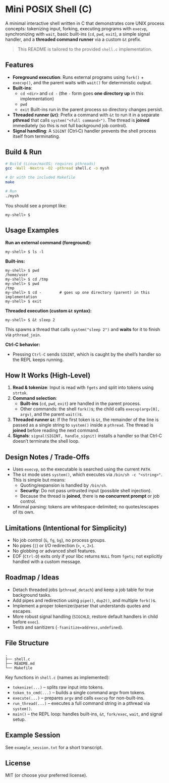 # Mini POSIX Shell (C)

A minimal interactive shell written in C that demonstrates core UNIX process concepts: tokenizing input, forking, executing programs with `execvp`, synchronizing with `wait`, basic built-ins (`cd`, `pwd`, `exit`), a simple signal handler, and a **threaded command runner** via a custom `&t` prefix.

> This README is tailored to the provided `shell.c` implementation.

## Features

- **Foreground execution**: Runs external programs using `fork()` + `execvp()`, and the parent waits with `wait()` for deterministic output.
- **Built-ins**:
  - `cd <dir>` and `cd -` (the `-` form goes **one directory up** in this implementation)
  - `pwd`
  - `exit`
  Built-ins run in the parent process so directory changes persist.
- **Threaded runner (`&t`)**: Prefix a command with `&t` to run it in a separate **pthread** that calls `system("<full command>")`. The thread is **joined** immediately (so this is not full background job control).
- **Signal handling**: A `SIGINT` (Ctrl‑C) handler prevents the shell process itself from terminating.

## Build & Run

```bash
# Build (Linux/macOS; requires pthreads)
gcc -Wall -Wextra -O2 -pthread shell.c -o mysh

# Or with the included Makefile
make

# Run
./mysh
```

You should see a prompt like:

```
my-shell> $
```

## Usage Examples

**Run an external command (foreground):**
```
my-shell> $ ls -l
```

**Built-ins:**
```
my-shell> $ pwd
/home/user
my-shell> $ cd /tmp
my-shell> $ pwd
/tmp
my-shell> $ cd -        # goes up one directory (parent) in this implementation
my-shell> $ exit
```

**Threaded execution (custom `&t` syntax):**
```
my-shell> $ &t sleep 2
```
This spawns a thread that calls `system("sleep 2")` and **waits** for it to finish via `pthread_join`.

**Ctrl‑C behavior:**
- Pressing `Ctrl‑C` sends `SIGINT`, which is caught by the shell’s handler so the REPL keeps running.

## How It Works (High-Level)

1. **Read & tokenize**: Input is read with `fgets` and split into tokens using `strtok`.
2. **Command selection**:
   - **Built-ins** (`cd`, `pwd`, `exit`) are handled in the parent process.
   - Other commands: the shell `fork()`s; the child calls `execvp(argv[0], argv)`, and the parent `wait()`s.
3. **Threaded runner `&t`**: If the first token is `&t`, the remainder of the line is passed as a single string to `system()` inside a `pthread`. The thread is **joined** before reading the next command.
4. **Signals**: `signal(SIGINT, handle_signit)` installs a handler so that Ctrl‑C doesn’t terminate the shell loop.

## Design Notes / Trade-Offs

- Uses `execvp`, so the executable is searched using the current `PATH`.
- The `&t` mode uses `system()`, which executes via `/bin/sh -c "<string>"`. This is simple but means:
  - Quoting/expansion is handled by `/bin/sh`.
  - **Security**: Do not pass untrusted input (possible shell injection).
  - Because the thread is **joined**, there is **no concurrent prompt** or job control.
- Minimal parsing: tokens are whitespace-delimited; no quotes/escapes of its own.

## Limitations (Intentional for Simplicity)

- No job control (`&`, `fg`, `bg`), no process groups.
- No pipes (`|`) or I/O redirection (`>`, `<`, `2>`).
- No globbing or advanced shell features.
- EOF (`Ctrl‑D`) exits only if your libc returns `NULL` from `fgets`; not explicitly handled with a custom message.

## Roadmap / Ideas

- Detach threaded jobs (`pthread_detach`) and keep a job table for true background tasks.
- Add pipes and redirection using `pipe()`, `dup2()`, and multiple `fork()`s.
- Implement a proper tokenizer/parser that understands quotes and escapes.
- More robust signal handling (`SIGCHLD`, restore default handlers in child before `exec`). 
- Tests and sanitizers (`-fsanitize=address,undefined`).

## File Structure

```
.
├── shell.c
├── README.md
└── Makefile
```

Key functions in `shell.c` (names as implemented):
- `tokenize(...)` – splits raw input into tokens.
- `token_to_cmd(...)` – builds a single command argv from tokens.
- `execute(...)` – prepares `argv` and calls `execvp` for non-built-ins.
- `run_thread(...)` – executes a full command string in a pthread via `system()`.
- `main()` – the REPL loop: handles built-ins, `&t`, `fork/exec`, `wait`, and signal setup.

## Example Session

See `example_session.txt` for a short transcript.

## License

MIT (or choose your preferred license).
